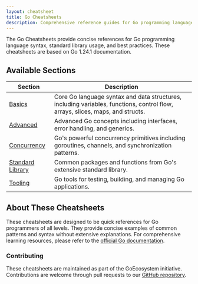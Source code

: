 ```yaml
---
layout: cheatsheet
title: Go Cheatsheets
description: Comprehensive reference guides for Go programming language
---
```


The Go Cheatsheets provide concise references for Go programming language syntax, standard library usage, and best practices. These cheatsheets are based on Go 1.24.1 documentation.

## Available Sections

<table>
  <thead>
    <tr>
      <th>Section</th>
      <th>Description</th>
    </tr>
  </thead>
  <tbody>
    <tr>
      <td><a href="{{ '/basics/' | relative_url }}">Basics</a></td>
      <td>Core Go language syntax and data structures, including variables, functions, control flow, arrays, slices, maps, and structs.</td>
    </tr>
    <tr>
      <td><a href="{{ '/advanced/' | relative_url }}">Advanced</a></td>
      <td>Advanced Go concepts including interfaces, error handling, and generics.</td>
    </tr>
    <tr>
      <td><a href="{{ '/concurrency/' | relative_url }}">Concurrency</a></td>
      <td>Go's powerful concurrency primitives including goroutines, channels, and synchronization patterns.</td>
    </tr>
    <tr>
      <td><a href="{{ '/standard-library/' | relative_url }}">Standard Library</a></td>
      <td>Common packages and functions from Go's extensive standard library.</td>
    </tr>
    <tr>
      <td><a href="{{ '/tooling/' | relative_url }}">Tooling</a></td>
      <td>Go tools for testing, building, and managing Go applications.</td>
    </tr>
  </tbody>
</table>

## About These Cheatsheets

These cheatsheets are designed to be quick references for Go programmers of all levels. They provide concise examples of common patterns and syntax without extensive explanations. For comprehensive learning resources, please refer to the [official Go documentation](https://go.dev/doc/).

### Contributing

These cheatsheets are maintained as part of the GoEcosystem initiative. Contributions are welcome through pull requests to our [GitHub repository](https://github.com/GoEcosystem/go-cheatsheets).
